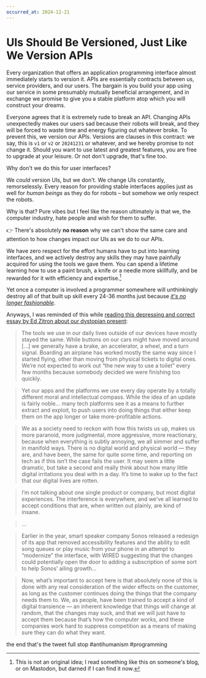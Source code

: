 ```yaml
---
occurred_at: 2024-12-21
---
```


# UIs Should Be Versioned, Just Like We Version APIs

Every organization that offers an application programming interface almost immediately starts to version it. APIs are essentially contracts between us, service providers, and our users. The bargain is you build your app using our service in some presumably mutually beneficial arrangement, and in exchange we promise to give you a stable platform atop which you will construct your dreams.

Everyone agrees that it is extremely rude to break an API. Changing APIs unexpectedly makes our users sad because their robots will break, and they will be forced to waste time and energy figuring out whatever broke. To prevent this, we version our APIs. Versions are clauses in this contract: we say, this is `v1` or `v2` or `20241231` or whatever, and we hereby promise to not change it. Should you want to use latest and greatest features, you are free to upgrade at your leisure. Or not don't upgrade, that's fine too.

Why don't we do this for user interfaces?

We _could_ version UIs, but we don't.  We change UIs constantly, remorselessly. Every reason for providing stable interfaces applies just as well for _human beings_ as they do for robots – but somehow we only respect the robots.

Why is that? Pure vibes but I feel like the reason ultimately is that we, the computer industry, hate people and wish for them to suffer.

👉 There's absolutely **no reason** why we can't show the same care and attention to how changes impact our UIs as we do to our APIs.

We have zero respect for the effort humans have to put into learning interfaces, and we actively destroy any skills they may have painfully acquired for using the tools we gave them. You can spend a lifetime learning how to use a paint brush, a knife or a needle more skillfully, and be rewarded for it with efficiency and expertise.[^not-original]

Yet once a computer is involved a programmer somewhere will unthinkingly destroy all of that built up skill every 24-36 months just because _[it's no longer fashionable](https://en.wikipedia.org/wiki/Flat_design)_.

Anyways, I was reminded of this while [reading this depressing and correct essay by Ed Zitron about our dystopian present](https://www.wheresyoured.at/never-forgive-them/):

>The tools we use in our daily lives outside of our devices have mostly stayed the same. While buttons on our cars might have moved around […] we generally have a brake, an accelerator, a wheel, and a turn signal. Boarding an airplane has worked mostly the same way since I started flying, other than moving from physical tickets to digital ones. We’re not expected to work out “the new way to use a toilet” every few months because somebody decided we were finishing too quickly.

>Yet our apps and the platforms we use every day operate by a totally different moral and intellectual compass. While the idea of an update is fairly noble… many tech platforms see it as a means to further extract and exploit, to push users into doing things that either keep them on the app longer or take more-profitable actions.

>We as a society need to reckon with how this twists us up, makes us more paranoid, more judgmental, more aggressive, more reactionary, because when everything is subtly annoying, we all simmer and suffer in manifold ways. There is no digital world and physical world — they are, and have been, the same for quite some time, and reporting on tech as if this isn’t the case fails the user. It may seem a little dramatic, but take a second and really think about how many little digital irritations you deal with in a day. It’s time to wake up to the fact that our digital lives are rotten.

>I’m not talking about one single product or company, but most digital experiences. The interference is everywhere, and we’ve all learned to accept conditions that are, when written out plainly, are kind of insane.

>…

> Earlier in the year, smart speaker company Sonos released a redesign of its app that removed accessibility features and the ability to edit song queues or play music from your phone in an attempt to “modernize” the interface, with WIRED suggesting that the changes could potentially open the door to adding a subscription of some sort to help Sonos’ ailing growth…

>Now, what’s important to accept here is that absolutely none of this is done with any real consideration of the wider effects on the customer, as long as the customer continues doing the things that the company needs them to. We, as people, have been trained to accept a kind of digital transience — an inherent knowledge that things will change at random, that the changes may suck, and that we will just have to accept them because that’s how the computer works, and these companies work hard to suppress competition as a means of making sure they can do what they want.

the end that's the tweet full stop #antihumanism #programming

[^not-original]: This is not an original idea; I read something like this on someone's blog, or on Mastodon, but darned if I can find it now.
